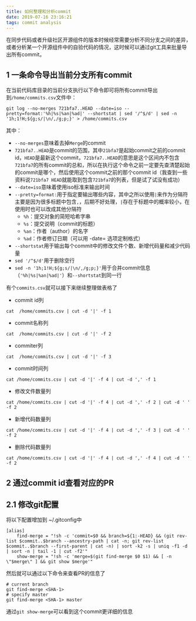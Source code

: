 ```yaml
---
title: 如何整理和分析commit
date: 2019-07-16 23:16:21
tags: commit analysis
---
```




在同步代码或者升级社区开源组件的版本时候经常需要分析不同分支之间的差异，或者分析某一个开源组件中的自验代码的情况，这时候可以通过git工具来批量导出所有commit。





## 1 一条命令导出当前分支所有commit



在当前代码库目录的当前分支执行以下命令即可将所有commit导出到`/home/commits.csv`文件中：

```shell
git log --no-merges 721bfa7..HEAD --date=iso --pretty=format:'%h|%s|%an|%ad|' --shortstat | sed '/^$/d' | sed -n '1h;1!H;${g;s/|\n/,/g;p;}' > /home/commits.csv
```



其中：

- `--no-merges`意味着去掉`Merge`的commit
- `721bfa7..HEAD`是commit的范围，其中`21bfa7`是起始commit之前的commit id，`HEAD`是最新这个commit，`721bfa7..HEAD`的意思是这个区间内不包含`721bfa7`的所有commit的总和，所以在执行这个命令之前一定要先查清楚起始的commit是哪个，然后使用这个commit之前的那个commit id（我查到一些资料说`721bfa7 HEAD`就能取到包含`721bfa7`的列表，但是试了试没有成功）
- `--date=iso`意味着使用iso标准来输出时间
- `--pretty=format:`用于指定要输出哪些内容，其中之所以使用`|`来作为分隔符主要是因为很多标题中包含`,`，后期不好处理，`|`存在于标题中的概率较小，在使用时也可以改成其他分隔符
  - `%h`：提交对象的简短哈希字串
  - `%s`：提交说明（commit的标题）
  - `%an`：作者（author）的名字
  - `%ad`：作者修订日期（可以用 -date= 选项定制格式）
- `--shortstat`用于输出每个commit中的修改文件个数、新增代码量和减少代码量
- `sed '/^$/d'`用于删除空行
- `sed -n '1h;1!H;${g;s/|\n/,/g;p;}'`用于合并commit信息（`'%h|%s|%an|%ad|'`）和`--shortstat`到同一行



有个`commits.csv`就可以接下来继续整理做表格了

- commit id列

```shell
cat  /home/commits.csv | cut -d '|' -f 1
```

- commit名称列

```shell
cat  /home/commits.csv | cut -d '|' -f 2
```

- commiter列

```shell
cat  /home/commits.csv | cut -d '|' -f 3
```

- commit时间列

```shell
cat /home/commits.csv | cut -d '|' -f 4 | cut -d ',' -f 1 
```

- 修改文件数量列

```shell
cat /home/commits.csv | cut -d '|' -f 4 | cut -d ',' -f 2 | cut -d ' ' -f 2 
```

- 新增代码数量列

```shell
cat /home/commits.csv | cut -d '|' -f 4 | cut -d ',' -f 3 | cut -d ' ' -f 2
```

- 删除代码数量列

```shell
cat /home/commits.csv | cut -d '|' -f 4 | cut -d ',' -f 4 | cut -d ' ' -f 2
```



## 2 通过commit id查看对应的PR



## 2.1 修改git配置



将以下配置增加到 ~/.gitconfig中

```shell
[alias]
    find-merge = "!sh -c 'commit=$0 && branch=${1:-HEAD} && (git rev-list $commit..$branch --ancestry-path | cat -n; git rev-list $commit..$branch --first-parent | cat -n) | sort -k2 -s | uniq -f1 -d | sort -n | tail -1 | cut -f2'"
    show-merge = "!sh -c 'merge=$(git find-merge $0 $1) && [ -n \"$merge\" ] && git show $merge'"
```
然后就可以通过以下命令来查看PR的信息了
```shell
# current branch
git find-merge <SHA-1>
# specify master
git find-merge <SHA-1> master
```
通过`git show-merge`可以看到这个commit更详细的信息

